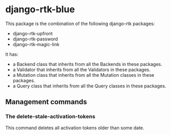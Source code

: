 # django-rtk-blue

This package is the combination of the following django-rtk packages:

- django-rtk-upfront
- django-rtk-password
- django-rtk-magic-link

It has:

- a Backend class that inherits from all the Backends in these packages.
- a Validator that inherits from all the Validators in these packages.
- a Mutation class that inherits from all the Mutation classes in these packages.
- a Query class that inherits from all the Query classes in these packages.

## Management commands

### The delete-stale-activation-tokens

This command deletes all activation tokens older than some date.
